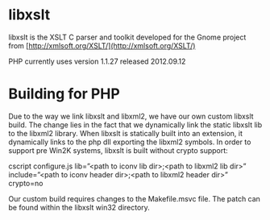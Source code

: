 # libxslt

libxslt is the XSLT C parser and toolkit developed for the Gnome project from
[http://xmlsoft.org/XSLT/](http://xmlsoft.org/XSLT/)

PHP currently uses version 1.1.27 released 2012.09.12

# Building for PHP

Due to the way we link libxslt and libxml2, we have our own custom libxslt
build. The change lies in the fact that we dynamically link the static libxslt
lib to the libxml2 library. When libxslt is statically built into an
extension, it dynamically links to the php dll exporting the libxml2 symbols.
In order to support pre Win2K systems, libxslt is built without crypto
support:

  cscript configure.js lib=”&lt;path to iconv lib dir&gt;;&lt;path to libxml2
lib dir&gt;” include=”&lt;path to iconv header dir&gt;;&lt;path to libxml2 header dir&gt;”
crypto=no

Our custom build requires changes to the Makefile.msvc file. The patch can be found within the
libxslt win32 directory.